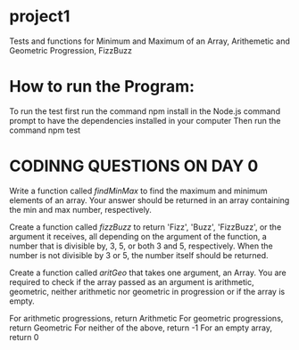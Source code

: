 # project1
Tests and functions for Minimum and Maximum of an Array, Arithemetic and Geometric Progression, FizzBuzz 

# How to run the Program:
To run the test first  run the command npm install  in the Node.js command prompt  to have the dependencies installed in your computer
Then run the command npm test


# CODINNG QUESTIONS ON DAY 0
Write a function called *findMinMax* to find the maximum and minimum elements of an array. Your answer should be returned in an array containing the min and max number, respectively.

Create a function called *fizzBuzz* to return 'Fizz', 'Buzz', 'FizzBuzz', or the argument it receives, all depending on the argument of the function, a number that is divisible by, 3, 5, or both 3 and 5, respectively.
When the number is not divisible by 3 or 5, the number itself should be returned.


Create a function called *aritGeo* that takes one argument, an Array. You are required to check if the array passed as an argument is arithmetic, geometric, neither arithmetic nor geometric in progression or if the array is empty.

For arithmetic progressions, return Arithmetic
For geometric progressions, return Geometric
For neither of the above, return -1
For an empty array, return 0
